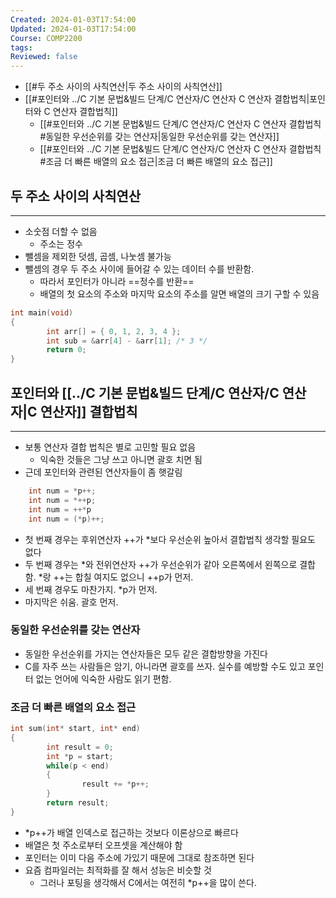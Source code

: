 ```yaml
---
Created: 2024-01-03T17:54:00
Updated: 2024-01-03T17:54:00
Course: COMP2200
tags: 
Reviewed: false
---
```

- [[#두 주소 사이의 사칙연산|두 주소 사이의 사칙연산]]
- [[#포인터와 ../C 기본 문법&빌드 단계/C 연산자/C 연산자 C 연산자 결합법칙|포인터와 C 연산자 결합법칙]]
	- [[#포인터와 ../C 기본 문법&빌드 단계/C 연산자/C 연산자 C 연산자 결합법칙#동일한 우선순위를 갖는 연산자|동일한 우선순위를 갖는 연산자]]
	- [[#포인터와 ../C 기본 문법&빌드 단계/C 연산자/C 연산자 C 연산자 결합법칙#조금 더 빠른 배열의 요소 접근|조금 더 빠른 배열의 요소 접근]]


## 두 주소 사이의 사칙연산
---
- 소숫점 더할 수 없음
	- 주소는 정수
- 뺄셈을 제외한 덧셈, 곱셈, 나눗셈 불가능
- 뺄셈의 경우 두 주소 사이에 들어갈 수 있는 데이터 수를 반환함.
	- 따라서 포인터가 아니라 ==정수를 반환==
	- 배열의 첫 요소의 주소와 마지막 요소의 주소를 알면 배열의 크기 구할 수 있음 
```c
int main(void)
{
        int arr[] = { 0, 1, 2, 3, 4 };
        int sub = &arr[4] - &arr[1]; /* 3 */
        return 0;
}
```

## 포인터와 [[../C 기본 문법&빌드 단계/C 연산자/C 연산자|C 연산자]] 결합법칙
---
- 보통 연산자 결합 법칙은 별로 고민할 필요 없음
	- 익숙한 것들은 그냥 쓰고 아니면 괄호 치면 됨
- 근데 포인터와 관련된 연산자들이 좀 햇갈림
```c
    int num = *p++;
    int num = *++p;
    int num = ++*p
    int num = (*p)++;
```
- 첫 번째 경우는 후위연산자 ++가 \*보다 우선순위 높아서 결합법칙 생각할 필요도 없다
- 두 번째 경우는 \*와 전위연산자 ++가 우선순위가 같아 오른쪽에서 왼쪽으로 결합함. \*랑 ++는 합칠 여지도 없으니 ++p가 먼저.
- 세 번째 경우도 마찬가지. \*p가 먼저.
- 마지막은 쉬움. 괄호 먼저.
### 동일한 우선순위를 갖는 연산자
- 동일한 우선순위를 가지는 연산자들은 모두 같은 결합방향을 가진다
- C를 자주 쓰는 사람들은 암기, 아니라면 괄호를 쓰자. 실수를 예방할 수도 있고 포인터 없는 언어에 익숙한 사람도 읽기 편함.
### 조금 더 빠른 배열의 요소 접근
```c
int sum(int* start, int* end)
{
        int result = 0;
        int *p = start;
        while(p < end)
        {
                result += *p++;
        }
        return result;
}
```
- \*p++가 배열 인덱스로 접근하는 것보다 이론상으로 빠르다
- 배열은 첫 주소로부터 오프셋을 계산해야 함
- 포인터는 이미 다음 주소에 가있기 때문에 그대로 참조하면 된다
- 요즘 컴파일러는 최적화를 잘 해서 성능은 비슷할 것
	- 그러나 포팅을 생각해서 C에서는 여전히 \*p++을 많이 쓴다.
